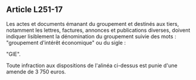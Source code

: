Article L251-17
----
Les actes et documents émanant du groupement et destinés aux tiers, notamment
les lettres, factures, annonces et publications diverses, doivent indiquer
lisiblement la dénomination du groupement suivie des mots : "groupement
d'intérêt économique" ou du sigle :

"GIE".

Toute infraction aux dispositions de l'alinéa ci-dessus est punie d'une amende
de 3 750 euros.
